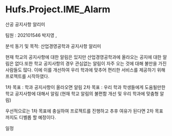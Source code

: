# Hufs.Project.IME_Alarm
산공 공지사항 알리미


팀원 : 202101546 박지영 ,


분석 동기 및 목적: 산업경영공학과 공지사항 알리미

현재 학교의 공지사항에 대한 알림은 있지만 산업경영공학과에 올라오는 공지에 대한 알림은 없다.또한 학교 공지사항의 경우 관심없는 알림이 자주 오는 것에 대해 불만을 가진 사람들도 많다. 이에 이를 개선하여 우리 학과에 맞추어 편리한 서비스를 제공하기 위해 프로젝트를 시작하였다.

1차 목표 : 학과 공지사항이 올라오면 알림
2차 목표 : 우리 학과 학생들에게 도움될만한 학교 공지사항에 대해서 알림 (현재 학교 알림의 불편함 개선 및 우리 학과에 맞춤형 알림)

우선적으로는 1차 목표에 충실하여 프로젝트를 진행하고 추후 여유가 된다면 2차 목표까지도 디벨롭 할 예정이다.

일정
